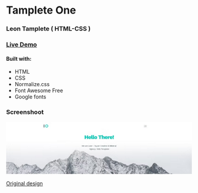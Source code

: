 # Tamplete One
### Leon Tamplete ( HTML-CSS ) 

### [Live Demo](#)
#### Built with:
* HTML
* CSS
* Normalize.css
* Font Awesome Free
* Google fonts

### Screenshoot
![home](image.png)

[Original design](https://www.graphberry.com/item/leon-psd-agency-template)